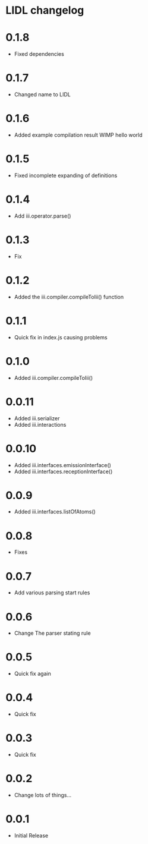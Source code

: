 # LIDL changelog


# 0.1.8

- Fixed dependencies

# 0.1.7

- Changed name to LIDL

# 0.1.6

- Added example compilation result WIMP hello world

# 0.1.5

- Fixed incomplete expanding of definitions

# 0.1.4

- Add iii.operator.parse()

# 0.1.3

- Fix

# 0.1.2

- Added the iii.compiler.compileToIii() function

# 0.1.1

- Quick fix in index.js causing problems

# 0.1.0

- Added iii.compiler.compileToIii()

# 0.0.11

- Added iii.serializer
- Added iii.interactions

# 0.0.10

- Added iii.interfaces.emissionInterface()
- Added iii.interfaces.receptionInterface()

# 0.0.9

- Added iii.interfaces.listOfAtoms()

# 0.0.8

- Fixes

# 0.0.7

- Add various parsing start rules

# 0.0.6

- Change The parser stating rule

# 0.0.5

- Quick fix again

# 0.0.4

- Quick fix

# 0.0.3

- Quick fix

# 0.0.2

- Change lots of things...

# 0.0.1

- Initial Release
